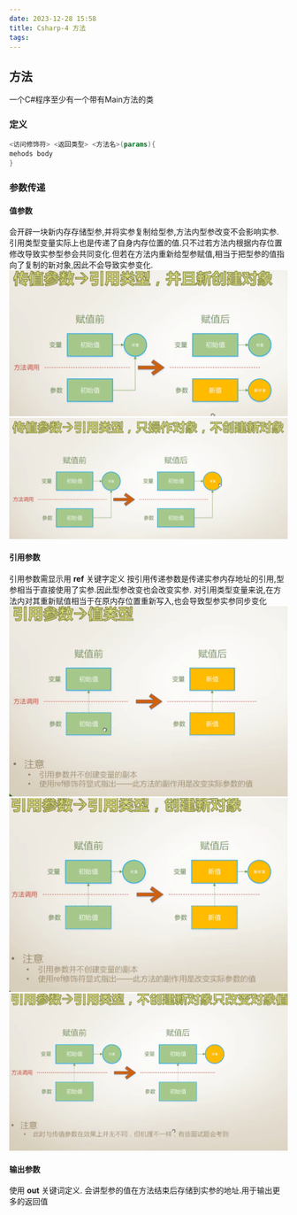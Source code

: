 ```yaml
---
date: 2023-12-28 15:58
title: Csharp-4 方法
tags:
---
```

## 方法
一个C#程序至少有一个带有Main方法的类

### 定义
```C#
<访问修饰符> <返回类型> <方法名>(params){
mehods body
}
```

### 参数传递

#### 值参数
会开辟一块新内存存储型参,并将实参复制给型参,方法内型参改变不会影响实参.
引用类型变量实际上也是传递了自身内存位置的值.只不过若方法内根据内存位置修改导致实参型参会共同变化.但若在方法内重新给型参赋值,相当于把型参的值指向了复制的新对象,因此不会导致实参变化.
![](../../assets/Pasted%20image%2020231228154136.png)
![](../../assets/Pasted%20image%2020231228154258.png)
#### 引用参数
引用参数需显示用 **ref** 关键字定义
按引用传递参数是传递实参内存地址的引用,型参相当于直接使用了实参.因此型参改变也会改变实参.
对引用类型变量来说,在方法内对其重新赋值相当于在原内存位置重新写入,也会导致型参实参同步变化
![](../../assets/Pasted%20image%2020231228155108.png)
![](../../assets/Pasted%20image%2020231228155133.png)
![](../../assets/Pasted%20image%2020231228155226.png)

#### 输出参数

使用 **out** 关键词定义.
会讲型参的值在方法结束后存储到实参的地址.用于输出更多的返回值